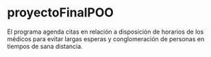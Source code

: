 # proyectoFinalPOO
El programa agenda citas en relación a disposición de horarios de los médicos para evitar largas esperas y conglomeración de personas en tiempos de sana distancia.
